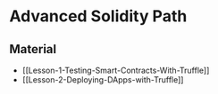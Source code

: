 # Advanced Solidity Path

## Material

- [[Lesson-1-Testing-Smart-Contracts-With-Truffle]]
- [[Lesson-2-Deploying-DApps-with-Truffle]]
